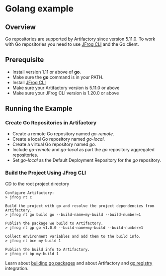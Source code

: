 # Golang example

## Overview
Go repositories are supported by Artifactory since version 5.11.0.
To work with Go repositories you need to use [JFrog CLI](https://www.jfrog.com/confluence/display/CLI/CLI+for+JFrog+Artifactory) and the Go client.

## Prerequisite
* Install version 1.11 or above of **go**.
* Make sure the **go** command is in your PATH.
* Install [JFrog CLI](https://jfrog.com/getcli/)
* Make sure your Artifactory version is 5.11.0 or above
* Make sure your JFrog CLI version is 1.20.0 or above

## Running the Example
### Create Go Repositories in Artifactory
* Create a remote Go repository named *go-remote*.
* Create a local Go repository named *go-local*. 
* Create a virtual Go repository named *go*. 
* Include *go-remote* and *go-local* as part the *go* repository aggregated repositories.
* Set *go-local* as the Default Deployment Repository for the *go* repository.

### Build the Project Using JFrog CLI
CD to the root project directory

```console
Configure Artifactory:
> jfrog rt c

Build the project with go and resolve the project dependencies from Artifactory.
> jfrog rt go build go --build-name=my-build --build-number=1 

Publish the package we build to Artifactory.
> jfrog rt gp go v1.0.0 --build-name=my-build --build-number=1

Collect environment variables and add them to the build info.
> jfrog rt bce my-build 1

Publish the build info to Artifactory.
> jfrog rt bp my-build 1
```

Learn about [building go packages](https://www.jfrog.com/confluence/display/CLI/CLI+for+JFrog+Artifactory#CLIforJFrogArtifactory-BuildingGoPackages) and about Artifactory and [go registry](https://jfrog.com/integration/go-registry/) integration.
